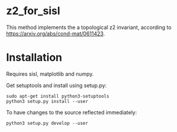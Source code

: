 # z2_for_sisl

This method implements the a topological z2 invariant, according to
https://arxiv.org/abs/cond-mat/0611423.

# Installation

Requires sisl, matplotlib and numpy.

Get setuptools and install using setup.py:

    sudo apt-get install python3-setuptools
    python3 setup.py install --user

To have changes to the source reflected immediately:

    python3 setup.py develop --user
